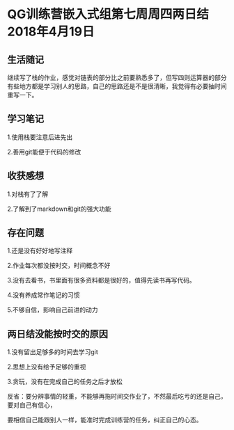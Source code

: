 # QG训练营嵌入式组第七周周四两日结2018年4月19日

## 生活随记

继续写了栈的作业，感觉对链表的部分比之前要熟悉多了，但写四则运算器的部分有些地方都是学习别人的思路，自己的思路还是不是很清晰，我觉得有必要抽时间重写一下。

## 学习笔记

1.使用栈要注意后进先出

2.善用git能便于代码的修改

## 收获感想

1.对栈有了了解

2.了解到了markdown和git的强大功能

## 存在问题

1.还是没有好好地写注释

2.作业每次都没按时交，时间概念不好

3.没有去看书，书里面有很多资料都是很好的，值得先读书再写代码。

4.没有养成常作笔记的习惯

5.不够自信，影响自己前进的动力

## 两日结没能按时交的原因

1.没有留出足够多的时间去学习git

2.思想上没有给予足够的重视

3.贪玩，没有在完成自己的任务之后才放松

反省：要分辨事情的轻重，不能够再拖时间交作业了，不然最后吃亏的还是自己，要对自己有信心，

要相信自己能跟别人一样，能准时完成训练营的任务，纠正自己的心态。